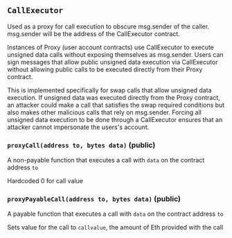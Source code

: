 ## `CallExecutor`



Used as a proxy for call execution to obscure msg.sender of the
caller. msg.sender will be the address of the CallExecutor contract.

Instances of Proxy (user account contracts) use CallExecutor to execute
unsigned data calls without exposing themselves as msg.sender. Users can
sign messages that allow public unsigned data execution via CallExecutor
without allowing public calls to be executed directly from their Proxy
contract.

This is implemented specifically for swap calls that allow unsigned data
execution. If unsigned data was executed directly from the Proxy contract,
an attacker could make a call that satisfies the swap required conditions
but also makes other malicious calls that rely on msg.sender. Forcing all
unsigned data execution to be done through a CallExecutor ensures that an
attacker cannot impersonate the users's account.



### `proxyCall(address to, bytes data)` (public)



A non-payable function that executes a call with `data` on the
contract address `to`

Hardcoded 0 for call value

### `proxyPayableCall(address to, bytes data)` (public)



A payable function that executes a call with `data` on the
contract address `to`

Sets value for the call to `callvalue`, the amount of Eth provided with
the call



